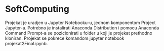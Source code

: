 # SoftComputing


Projekat je uradjen u Jupyter Notebooku-u, jednom komponentom Project Jupyter-a. Potrebno je instalirati Anaconda Distribution i pomocu Anaconda Command Prompt-a se pozicionirati u folder u koji je projekat prethodno kloniran. Projekat se pokrece komandom jupyter notebook projekat2Final.ipynb.
